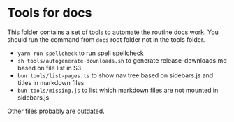 # Tools for docs

This folder contains a set of tools to automate the routine docs work. You should run the command from `docs` root folder not in the tools folder.

- `yarn run spellcheck` to run spell spellcheck
- `sh tools/autogenerate-downloads.sh` to generate release-downloads.md based on file list in S3
- `bun tools/list-pages.ts` to show nav tree based on sidebars.js and titles in markdown files
- `bun tools/missing.js` to list which markdown files are not mounted in sidebars.js

Other files probably are outdated.
